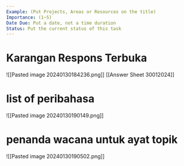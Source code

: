 ```yaml
---
Example: (Put Projects, Areas or Resources on the title)
Importance: (1~5)
Date Due: Put a date, not a time duration
Status: Put the current status of this task
---
```

# Karangan Respons Terbuka
![[Pasted image 20240130184236.png]]
[[Answer Sheet 30012024]]
# list of peribahasa
![[Pasted image 20240130190149.png]]
# penanda wacana untuk ayat topik
![[Pasted image 20240130190502.png]]
